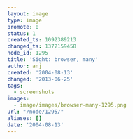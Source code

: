 ```yaml
---
layout: image
type: image
promote: 0
status: 1
created_ts: 1092389213
changed_ts: 1372159458
node_id: 1295
title: 'Sight: browser, many'
author: anj
created: '2004-08-13'
changed: '2013-06-25'
tags:
  - screenshots
images:
  - image/images/browser-many-1295.png
url: "/node/1295/"
aliases: []
date: '2004-08-13'
---
```


